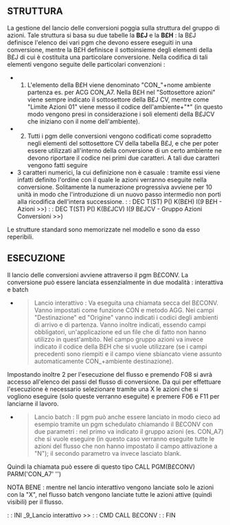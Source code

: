 ## STRUTTURA

La gestione del lancio delle conversioni poggia sulla struttura del gruppo di azioni.
Tale struttura si basa su due tabelle la **B£J** e la **B£H**  :  la B£J definisce l'elenco   dei vari pgm che devono essere eseguiti in una conversione, mentre la B£H definisce   il sottoinsieme degli elementi della B£J di cui è costituita una particolare conversione.
Nella codifica di tali elementi vengono seguite delle particolari convenzioni : 
 * 1. L'elemento della B£H viene denominato "CON_"+nome ambiente partenza es.      per ACG CON_A7. Nella B£H nel "Sottosettore azioni" viene sempre indicato il      sottosettore della B£J CV, mentre come "Limite Azioni 01" viene messo il      codice dell'ambiente+"*" (in questo modo vengono presi in considerazione      i soli elementi della B£JCV che iniziano con il nome dell'ambiente).
 * 2. Tutti i pgm delle conversioni vengono codificati come sopradetto negli elementi del sottosettore CV della tabella B£J, e che per poter essere utilizzati all'interno della conversione di un certo ambiente ne devono riportare il codice nei primi due caratteri. A tali due caratteri vengono fatti seguire
 * 3 caratteri numerici, la cui definizione non è casuale :  tramite essi viene infatti definito l'ordine con il quale le azioni verranno eseguite nella conversione. Solitamente la numerazione progressiva avviene per 10 unità in modo che l'introduzione di un nuovo passo intermedio non porti alla ricodifica dell'intera successione.
 :  : DEC T(ST) P() K(B£H) I(_9_ B£H - Azioni >>)
 :  : DEC T(ST) P() K(B£JCV) I(_9_ B£JCV - Gruppo Azioni Conversioni >>)

Le strutture standard sono memorizzate nel modello e sono da esso reperibili.

## ESECUZIONE
Il lancio delle conversioni avviene attraverso il pgm B£CONV. La conversione può essere lanciata essenzialmente in due modalità :  interattiva e batch

 * >Lancio interattivo :   Va eseguita una chiamata secca del B£CONV. Vanno impostati come funzione CON e metodo AGG. Nei campi "Destinazione" ed "Origine" vanno indicati i codici degli ambienti di arrivo e di partenza. Vanno inoltre indicati, essendo campi obbligatori, un'applicazione ed un file che di fatto non hanno utilizzo in quest'ambito. Nel campo gruppo azioni va invece indicato il codice della B£H che si vuole utilizzare (se i campi precedenti sono riempiti e il campo viene sbiancato viene assunto automaticamente CON_+ambiente destinazione).

Impostando inoltre 2 per l'esecuzione del flusso e premendo F08 si avrà accesso all'elenco dei passi del flusso di conversione. Da qui per effettuare l'esecuzione è necessario selezionare tramite una X le azioni che si vogliono eseguire (solo queste verranno eseguite) e premere F06 e F11 per lanciarne il lavoro.

 * >Lancio batch :   Il pgm può anche essere lanciato in modo cieco ad esempio tramite un pgm schedulato chiamando il B£CONV con due parametri :  nel primo va indicato il gruppo azioni (es. CON_A7) che si vuole eseguire (in questo caso verranno eseguite tutte le azioni del flusso che non hanno impostato il campo attivazione a "N"); il secondo parametro va invece lasciato blank.

Quindi la chiamata può essere di questo tipo CALL PGM(B£CONV) PARM('CON_A7' '')

NOTA BENE :  mentre nel lancio interattivo vengono lanciate solo le azioni con la "X", nel flusso batch vengono lanciate tutte le azioni attive (quindi visibili) per il flusso.

 :  : INI  _9_Lancio interattivo  >>
 :  : CMD CALL B£CONV
 :  : FIN
